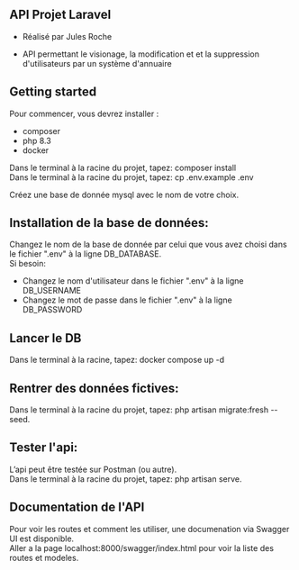 ## API Projet Laravel

- Réalisé par Jules Roche

- API permettant le visionage, la modification et et la suppression d'utilisateurs par un système d'annuaire

## Getting started

Pour commencer, vous devrez installer :

- composer
- php 8.3
- docker

Dans le terminal à la racine du projet, tapez: composer install <br>
Dans le terminal à la racine du projet, tapez: cp .env.example .env <br>

Créez une base de donnée mysql avec le nom de votre choix.

## Installation de la base de données:

Changez le nom de la base de donnée par celui que vous avez choisi dans le fichier ".env" à la ligne DB_DATABASE. <br>
Si besoin:
- Changez le nom d'utilisateur dans le fichier ".env" à la ligne DB_USERNAME
- Changez le mot de passe dans le fichier ".env" à la ligne DB_PASSWORD

## Lancer le DB 

Dans le terminal à la racine, tapez: docker compose up -d

## Rentrer des données fictives:

Dans le terminal à la racine du projet, tapez: php artisan migrate:fresh --seed.<br>

## Tester l'api:

L’api peut être testée sur Postman (ou autre).<br>
Dans le terminal à la racine du projet, tapez: php artisan serve.<br>

## Documentation de l'API

Pour voir les routes et comment les utiliser, une documenation via Swagger UI est disponible.<br>
Aller a la page localhost:8000/swagger/index.html pour voir la liste des routes et modeles.<br>